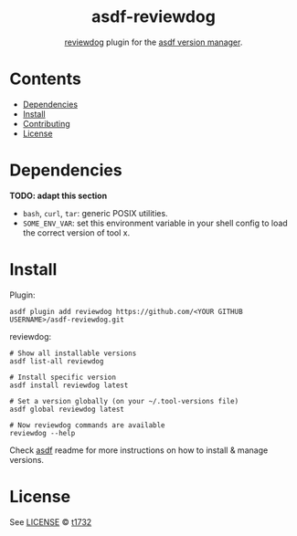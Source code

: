 <div align="center">

# asdf-reviewdog


[reviewdog](https://github.com/reviewdog/reviewdog) plugin for the [asdf version manager](https://asdf-vm.com).

</div>

# Contents

- [Dependencies](#dependencies)
- [Install](#install)
- [Contributing](#contributing)
- [License](#license)

# Dependencies

**TODO: adapt this section**

- `bash`, `curl`, `tar`: generic POSIX utilities.
- `SOME_ENV_VAR`: set this environment variable in your shell config to load the correct version of tool x.

# Install

Plugin:

```shell
asdf plugin add reviewdog https://github.com/<YOUR GITHUB USERNAME>/asdf-reviewdog.git
```

reviewdog:

```shell
# Show all installable versions
asdf list-all reviewdog

# Install specific version
asdf install reviewdog latest

# Set a version globally (on your ~/.tool-versions file)
asdf global reviewdog latest

# Now reviewdog commands are available
reviewdog --help
```

Check [asdf](https://github.com/asdf-vm/asdf) readme for more instructions on how to
install & manage versions.

# License

See [LICENSE](LICENSE) © [t1732](https://github.com/t1732/)
